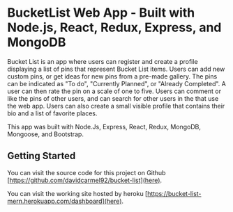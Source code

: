 


# BucketList Web App - Built with Node.js, React, Redux, Express, and MongoDB

Bucket List is an app where users can register and create a profile displaying a list of pins that represent Bucket List items. Users can add new custom pins, or get ideas for new pins from a pre-made gallery. The pins can be indicated as "To do", "Currently Planned", or "Already Completed". A user can then rate the pin on a scale of one to five. Users can comment or like the pins of other users, and can search for other users in the that use the web app. Users can also create a small visible profile that contains their bio and a list of favorite places.

This app was built with Node.Js, Express, React, Redux, MongoDB, Mongoose, and Bootstrap.

## Getting Started

You can visit the source code for this project on Github [https://github.com/davidcarmel92/bucket-list](here).

You can visit the working site hosted by heroku [https://bucket-list-mern.herokuapp.com/dashboard](here).
